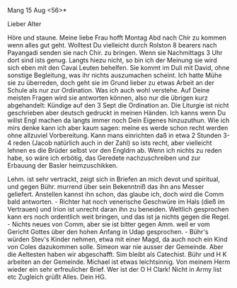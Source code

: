  Mang 15 Aug <56>*

Lieber Alter

Höre und staune. Meine liebe Frau hofft Montag Abd nach Chir zu kommen wenn alles gut geht. Wolltest Du vielleicht durch Rolston 8 bearers nach Payangadi senden sie nach Chir. zu bringen. Wenn sie Nachmittags 3 Uhr dort sind ists genug. Langts hiezu nicht, so bin ich der Meinung sie wird sich eben mit den Cavai Leuten behelfen. Sie kommt im Duli mit David, ohne sonstige Begleitung, was ihr nichts auszumachen scheint. Ich hatte Mühe sie zu überreden, doch geht sie im Grund lieber zu etwas Arbeit an der Schule als nur zur Ordination. Was ich auch wohl verstehe. Auf Deine meisten Fragen wird sie antworten können, also nur die übrigen kurz abgehandelt: Kündige auf den 3 Sept die Ordination an. Die Liturgie ist nicht geschrieben aber deutsch gedruckt in meinen Händen. Ich kanns wenn Du willst Engl machen da langts immer noch Dein Eigenes hinzuzuthun. Wie ich mirs denke kann ich aber kaum sagen: meine es werde schon recht werden ohne allzuviel Vorbereitung. Kann mans einrichten daß in etwa 2 Stunden 3-4 reden (Jacob natürlich auch in der Zahl) so ists recht, aber vielleicht lehnen es die Brüder selbst vor den Engldrn ab. Wenn ich nichts zu reden habe, so wäre ich erbötig, das Geredete nachzuschreiben und zur Erbauung der Basler heimzuschikken.

Lehm. ist sehr vertrackt, zeigt sich in Briefen an mich devot und spiritual, und gegen Bühr. murrend über sein Bekenntniß das ihn ans Messer geliefert. Anstellen kannst ihn schon, das glaube ich, doch wird die Comm bald antworten. - Richter hat noch venerische Geschwüre im Hals (dieß im Vertrauen) und Irion ist unrecht daran ihn zu beneiden. Weltlich gesprochen kann ers noch ordentlich weit bringen, und das ist ja nichts gegen die Regel. - Nichts neues von Comm, aber sie ist bitter gegen Amm. weil er vom Gericht Gottes über den hohen Anfang in Udap gesprochen. - Bühr's würden Stev's Kinder nehmen, etwa mit einer Magd, da auch noch ein Kind von Coles dazukommen solle. Simeon war nie ausser der Gemeinde. Aber die Aeltesten haben wir abgeschafft. Sim bleibt als Catechist. Bühr und H K arbeiten an der Gemeinde. Michael ist etwas leichtsinnig. Von meinem Herm wieder ein sehr erfreulicher Brief. Wer ist der O H Clark! Nicht in Army list etc 
 Zugleich grüßt Alles.
 Dein HG.

